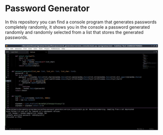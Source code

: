 # Password Generator

In this repository you can find a console program that generates passwords completely randomly, it shows you in the console a password generated randomly and randomly selected from a list that stores the generated passwords.

![screenshot of the password generator](assets/img/password_generator.jpg)